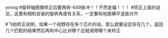 yining
#旋转轴图像矫正后要再转-649脉冲！！不然走偏！！！
#矫正上面的说法，这里和相机安装的旋转角度有关系，一定要和地面横平竖直对齐



#飞拍矫正说明，如果一个视野存在多个芯片的话，那么就要设定存在几个，返回几个匹配的结果然后再和中心比对哪个近就调用哪个来矫正
